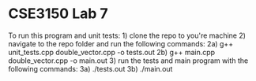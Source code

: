 # CSE3150 Lab 7

To run this program and unit tests:
    1) clone the repo to you're machine
    2) navigate to the repo folder and run the following commands:
        2a) g++ unit_tests.cpp double_vector.cpp -o tests.out
        2b) g++ main.cpp double_vector.cpp -o main.out
    3) run the tests and main program with the following commands:
        3a) ./tests.out
        3b) ./main.out